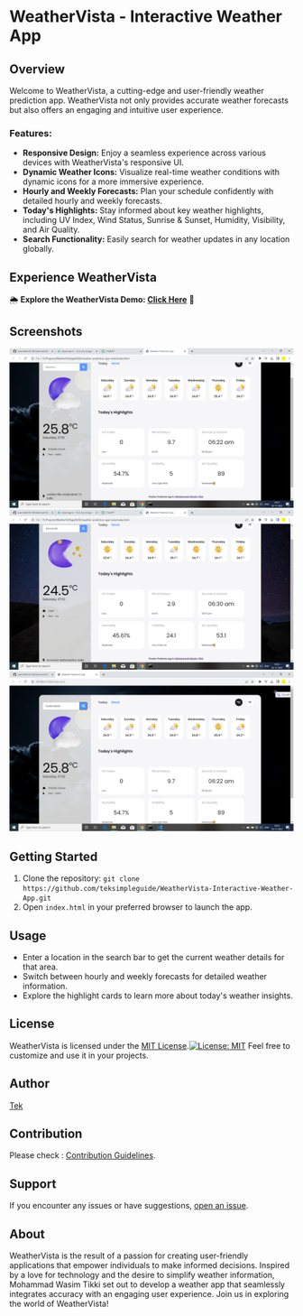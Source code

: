 # WeatherVista - Interactive Weather App

## Overview

Welcome to WeatherVista, a cutting-edge and user-friendly weather prediction app. WeatherVista not only provides accurate weather forecasts but also offers an engaging and intuitive user experience.

### Features:

- **Responsive Design:** Enjoy a seamless experience across various devices with WeatherVista's responsive UI.
- **Dynamic Weather Icons:** Visualize real-time weather conditions with dynamic icons for a more immersive experience.
- **Hourly and Weekly Forecasts:** Plan your schedule confidently with detailed hourly and weekly forecasts.
- **Today's Highlights:** Stay informed about key weather highlights, including UV Index, Wind Status, Sunrise & Sunset, Humidity, Visibility, and Air Quality.
- **Search Functionality:** Easily search for weather updates in any location globally.

## Experience WeatherVista

🌦️ **Explore the WeatherVista Demo: [Click Here](https://teksimpleguide.github.io/WeatherVista-Interactive-Weather-App/)** 🌈

## Screenshots

![WeatherVista Screenshot 1](images/WeatherVista%20-%20Interactive%20Weather%20App%201.png)
![WeatherVista Screenshot 2](images/WeatherVista%20-%20Interactive%20Weather%20App%202.png)
![WeatherVista Screenshot 3](images/WeatherVista%20-%20Interactive%20Weather%20App%203.png)

## Getting Started

1. Clone the repository: `git clone https://github.com/teksimpleguide/WeatherVista-Interactive-Weather-App.git`
2. Open `index.html` in your preferred browser to launch the app.

## Usage

- Enter a location in the search bar to get the current weather details for that area.
- Switch between hourly and weekly forecasts for detailed weather information.
- Explore the highlight cards to learn more about today's weather insights.


## License

WeatherVista is licensed under the [MIT License](LICENSE.md).[![License: MIT](https://img.shields.io/badge/License-MIT-yellow.svg)](https://opensource.org/licenses/MIT)
Feel free to customize and use it in your projects. 


## Author

[Tek](https://github.com/teksimpleguide)

## Contribution

Please check :  [Contribution Guidelines](CONTRIBUTING.md).

## Support

If you encounter any issues or have suggestions, [open an issue](https://github.com/teksimpleguide/WeatherVista-Interactive-Weather-App/issues).

## About

WeatherVista is the result of a passion for creating user-friendly applications that empower individuals to make informed decisions. Inspired by a love for technology and the desire to simplify weather information, Mohammad Wasim Tikki set out to develop a weather app that seamlessly integrates accuracy with an engaging user experience. Join us in exploring the world of WeatherVista!
